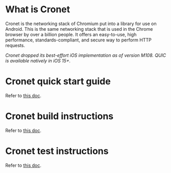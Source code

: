 # What is Cronet

Cronet is the networking stack of Chromium put into a library for use on
Android. This is the same networking stack that is used in the Chrome browser
by over a billion people. It offers an easy-to-use, high performance,
standards-compliant, and secure way to perform HTTP requests.

*Cronet dropped its best-effort iOS implementation as of version M108. QUIC is
available natively in iOS 15+.*

# Cronet quick start guide

Refer to [this doc](quick_start_guide.md).

# Cronet build instructions

Refer to [this doc](build_instructions.md).

# Cronet test instructions

Refer to [this doc](test_instructions.md).
